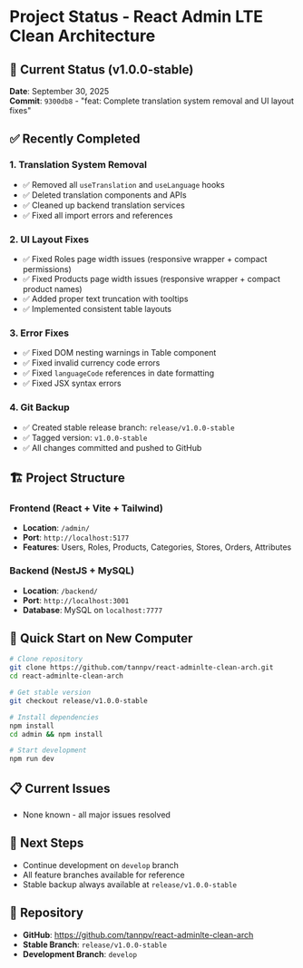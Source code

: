 # Project Status - React Admin LTE Clean Architecture

## 🎯 Current Status (v1.0.0-stable)
**Date**: September 30, 2025  
**Commit**: `9300db8` - "feat: Complete translation system removal and UI layout fixes"

## ✅ Recently Completed

### 1. Translation System Removal
- ✅ Removed all `useTranslation` and `useLanguage` hooks
- ✅ Deleted translation components and APIs
- ✅ Cleaned up backend translation services
- ✅ Fixed all import errors and references

### 2. UI Layout Fixes
- ✅ Fixed Roles page width issues (responsive wrapper + compact permissions)
- ✅ Fixed Products page width issues (responsive wrapper + compact product names)
- ✅ Added proper text truncation with tooltips
- ✅ Implemented consistent table layouts

### 3. Error Fixes
- ✅ Fixed DOM nesting warnings in Table component
- ✅ Fixed invalid currency code errors
- ✅ Fixed `languageCode` references in date formatting
- ✅ Fixed JSX syntax errors

### 4. Git Backup
- ✅ Created stable release branch: `release/v1.0.0-stable`
- ✅ Tagged version: `v1.0.0-stable`
- ✅ All changes committed and pushed to GitHub

## 🏗️ Project Structure

### Frontend (React + Vite + Tailwind)
- **Location**: `/admin/`
- **Port**: `http://localhost:5177`
- **Features**: Users, Roles, Products, Categories, Stores, Orders, Attributes

### Backend (NestJS + MySQL)
- **Location**: `/backend/`
- **Port**: `http://localhost:3001`
- **Database**: MySQL on `localhost:7777`

## 🚀 Quick Start on New Computer

```bash
# Clone repository
git clone https://github.com/tannpv/react-adminlte-clean-arch.git
cd react-adminlte-clean-arch

# Get stable version
git checkout release/v1.0.0-stable

# Install dependencies
npm install
cd admin && npm install

# Start development
npm run dev
```

## 📋 Current Issues
- None known - all major issues resolved

## 🎯 Next Steps
- Continue development on `develop` branch
- All feature branches available for reference
- Stable backup always available at `release/v1.0.0-stable`

## 🔗 Repository
- **GitHub**: https://github.com/tannpv/react-adminlte-clean-arch
- **Stable Branch**: `release/v1.0.0-stable`
- **Development Branch**: `develop`
